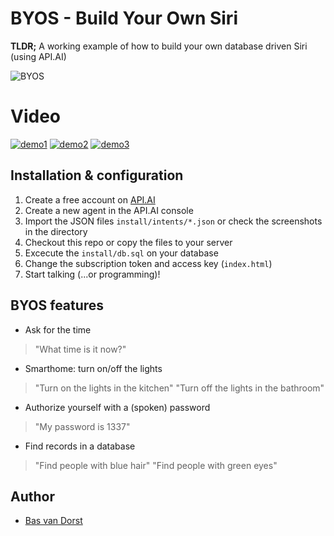 # BYOS - Build Your Own Siri
**TLDR;** A working example of how to build your own database driven Siri (using API.AI)

![BYOS](https://cloud.githubusercontent.com/assets/1196963/7947158/99c41094-097b-11e5-8bf6-c9d776b423ff.png)

# Video
[![demo1](http://img.youtube.com/vi/jHnDPuXWbO4/0.jpg)](https://www.youtube.com/watch?v=jHnDPuXWbO4)
[![demo2](http://img.youtube.com/vi/7su-nowZHwg/0.jpg)](https://www.youtube.com/watch?v=7su-nowZHwg)
[![demo3](http://img.youtube.com/vi/mcOPTQkAg0U/0.jpg)](https://www.youtube.com/watch?v=mcOPTQkAg0U)

## Installation & configuration
1. Create a free account on [API.AI](http://api.ai)
2. Create a new agent in the API.AI console 
3. Import the JSON files `install/intents/*.json` or check the screenshots in the directory
4. Checkout this repo or copy the files to your server
5. Excecute the `install/db.sql` on your database
6. Change the subscription token and access key (`index.html`)
7. Start talking (...or programming)!


## BYOS features
* Ask for the time
> "What time is it now?"

* Smarthome: turn on/off the lights
> "Turn on the lights in the kitchen"
> "Turn off the lights in the bathroom"

* Authorize yourself with a (spoken) password
> "My password is 1337"

* Find records in a database
> "Find people with blue hair"
> "Find people with green eyes"


## Author
* [Bas van Dorst](http://linkedin.com/in/basvandorst)
